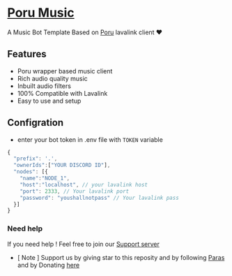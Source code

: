 # [Poru Music](https://discord.com/api/oauth2/authorize?client_id=987704017410985985&permissions=8&scope=applications.commands%20bot)

A Music Bot Template Based on [Poru](https://npmjs.com/poru) lavalink client ❤️

## Features

- Poru wrapper based music client
- Rich audio quality music
- Inbuilt audio filters
- 100% Compatible with Lavalink
- Easy to use and setup

## Configration

- enter your bot token in .env file with `TOKEN` variable

```js
{
  "prefix": '.',
  "ownerIds":["YOUR DISCORD ID"],
  "nodes": [{
    "name":"NODE_1",
    "host":"localhost", // your lavalink host
    "port": 2333, // Your lavalink port
    "password": "youshallnotpass" // Your lavalink pass
  }]
}
```

### Need help

If you need help ! Feel free to join our [Support server](https://discord.gg/b3k6XNA5pw)

- [ Note ] Support us by giving star to this reposity and by following [Paras](https://github.com/parasop) and by Donating [here](https://ko-fi.com/parasdev)

